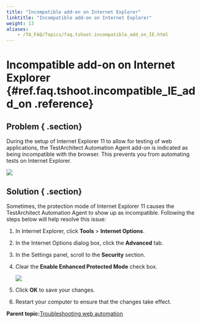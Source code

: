 ```yaml
--- 
title: "Incompatible add-on on Internet Explorer"
linktitle: "Incompatible add-on on Internet Explorer"
weight: 13
aliases: 
    - /TA_FAQ/Topics/faq.tshoot.incompatible_add_on_IE.html
---
```

# Incompatible add-on on Internet Explorer {#ref.faq.tshoot.incompatible_IE_add_on .reference}

## Problem { .section}

During the setup of Internet Explorer 11 to allow for testing of web applications, the TestArchitect Automation Agent add-on is indicated as being incompatible with the browser. This prevents you from automating tests on Internet Explorer.

![](../Images/incompatible_add_on_IE.png)

## Solution { .section}

Sometimes, the protection mode of Internet Explorer 11 causes the TestArchitect Automation Agent to show up as incompatible. Following the steps below will help resolve this issue:

1.  In Internet Explorer, click **Tools** \> **Internet Options**.
2.  In the Internet Options dialog box, click the **Advanced** tab.
3.  In the Settings panel, scroll to the **Security** section.
4.  Clear the **Enable Enhanced Protected Mode** check box.

    ![](../../TA_Tutorials_Sample_App/Images/ug_taextension_ie_3.png)

5.  Click **OK** to save your changes.
6.  Restart your computer to ensure that the changes take effect.

**Parent topic:**[Troubleshooting web automation](../../TA_Automation/Topics/web_troubleshooting.html)

